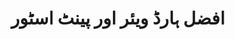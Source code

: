 ---
title: "افضل ہارڈ ویئر اور پینٹ اسٹور"
url: /fysl-abd/fdl-hrdd-wyy-r-wr-pyntt-sttwr/
shop: Eisenwaren
---